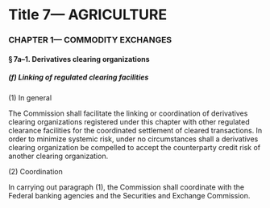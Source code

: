 
# Title 7— AGRICULTURE
### CHAPTER 1— COMMODITY EXCHANGES
#### § 7a–1. Derivatives clearing organizations
##### (f) Linking of regulated clearing facilities

(1) In general

The Commission shall facilitate the linking or coordination of derivatives clearing organizations registered under this chapter with other regulated clearance facilities for the coordinated settlement of cleared transactions. In order to minimize systemic risk, under no circumstances shall a derivatives clearing organization be compelled to accept the counterparty credit risk of another clearing organization.

(2) Coordination

In carrying out paragraph (1), the Commission shall coordinate with the Federal banking agencies and the Securities and Exchange Commission.
